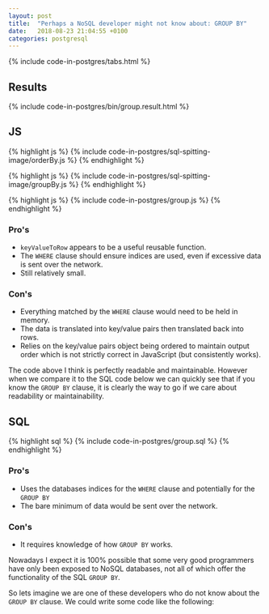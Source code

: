 ```yaml
---
layout: post
title:  "Perhaps a NoSQL developer might not know about: GROUP BY"
date:   2018-08-23 21:04:55 +0100
categories: postgresql
---
```


{% include code-in-postgres/tabs.html %}

## Results

{% include code-in-postgres/bin/group.result.html %}

## JS

{% highlight js %}
{% include code-in-postgres/sql-spitting-image/orderBy.js %}
{% endhighlight %}

{% highlight js %}
{% include code-in-postgres/sql-spitting-image/groupBy.js %}
{% endhighlight %}

{% highlight js %}
{% include code-in-postgres/group.js %}
{% endhighlight %}

### Pro's

 * `keyValueToRow` appears to be a useful reusable function.
 * The `WHERE` clause should ensure indices are used, even if excessive data is sent over the network.
 * Still relatively small.
 
### Con's

 * Everything matched by the `WHERE` clause would need to be held in memory.
 * The data is translated into key/value pairs then translated back into rows.
 * Relies on the key/value pairs object being ordered to maintain output order which is not strictly correct in JavaScript (but consistently works).

The code above I think is perfectly readable and maintainable. However when we compare it to the SQL code below we can quickly see that if you know the `GROUP BY` clause, it is clearly the way to go if we care about readability or maintainability.

## SQL

{% highlight sql %}
{% include code-in-postgres/group.sql %}
{% endhighlight %}

### Pro's

 * Uses the databases indices for the `WHERE` clause and potentially for the `GROUP BY`
 * The bare minimum of data would be sent over the network.

### Con's

 * It requires knowledge of how `GROUP BY` works.


Nowadays I expect it is 100% possible that some very good programmers have only been exposed to NoSQL databases, not all of which offer the functionality of the SQL `GROUP BY`.

So lets imagine we are one of these developers who do not know about the `GROUP BY` clause. We could write some code like the following:

<script>
(function() {
    {% include jekyll-create-sections-from-headers.js %}
    {% include code-in-postgres/create-sections-to-support.js %}
}())
</script>
<style>
    {% include code-in-postgres/compare.css %}
</style>
